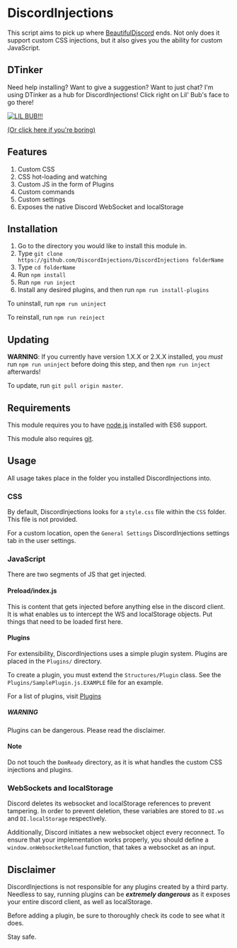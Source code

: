 # DiscordInjections

This script aims to pick up where [BeautifulDiscord](https://github.com/leovoel/BeautifulDiscord) ends. Not only does it support custom CSS injections, but it also gives you the ability for custom JavaScript.

## DTinker

Need help installing? Want to give a suggestion? Want to just chat? I'm using DTinker as a hub for DiscordInjections! Click right on Lil' Bub's face to go there!

[![LIL BUB!!!](http://akns-images.eonline.com/eol_images/Entire_Site/201478/rs_500x270-140808102736-tumblr_my2hi3c3em1ruw1vso1_500.gif)](https://discord.gg/EDwd5wr)

[(Or click here if you're boring)](https://discord.gg/EDwd5wr)

## Features

1. Custom CSS
2. CSS hot-loading and watching
3. Custom JS in the form of Plugins
4. Custom commands
5. Custom settings
6. Exposes the native Discord WebSocket and localStorage

## Installation

1. Go to the directory you would like to install this module in.
2. Type `git clone https://github.com/DiscordInjections/DiscordInjections folderName`
3. Type `cd folderName`
4. Run `npm install`
5. Run `npm run inject`
6. Install any desired plugins, and then run `npm run install-plugins`

To uninstall, run `npm run uninject`

To reinstall, run `npm run reinject`

## Updating

**WARNING**: If you currently have version 1.X.X or 2.X.X installed, you *must* run `npm run uninject` before doing this step, and then `npm run inject` afterwards!

To update, run `git pull origin master`.

## Requirements

This module requires you to have [node.js](https://nodejs.org/en/download/) installed with ES6 support.

This module also requires [git](https://git-scm.com/downloads). 

## Usage

All usage takes place in the folder you installed DiscordInjections into.

### CSS

By default, DiscordInjections looks for a `style.css` file within the `CSS` folder. This file is not provided.

For a custom location, open the `General Settings` DiscordInjections settings tab in the user settings.

### JavaScript

There are two segments of JS that get injected.

#### Preload/index.js

This is content that gets injected before anything else in the discord client. It is what enables us to intercept the WS and localStorage objects. Put things that need to be loaded first here.

#### Plugins

For extensibility, DiscordInjections uses a simple plugin system. Plugins are placed in the `Plugins/` directory.

To create a plugin, you must extend the `Structures/Plugin` class. See the `Plugins/SamplePlugin.js.EXAMPLE` file for an example.

For a list of plugins, visit [Plugins](https://github.com/DiscordInjections/Plugins)

##### WARNING

Plugins can be dangerous. Please read the disclaimer.

#### Note

Do not touch the `DomReady` directory, as it is what handles the custom CSS injections and plugins.

### WebSockets and localStorage

Discord deletes its websocket and localStorage references to prevent tampering. In order to prevent deletion, these variables are stored to `DI.ws` and `DI.localStorage` respectively.

Additionally, Discord initiates a new websocket object every reconnect. To ensure that your implementation works properly, you should define a `window.onWebsocketReload` function, that takes a websocket as an input.

## Disclaimer

DiscordInjections is not responsible for any plugins created by a third party. Needless to say, running plugins can be ***extremely dangerous*** as it exposes your entire discord client, as well as localStorage.

Before adding a plugin, be sure to thoroughly check its code to see what it does.

Stay safe.